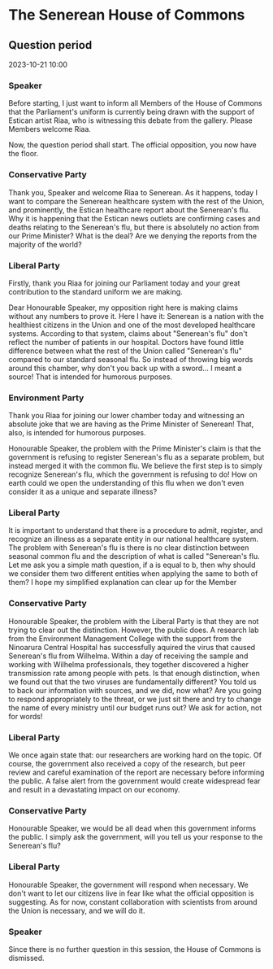 # The Senerean House of Commons
## Question period
2023-10-21 10:00

### Speaker
Before starting, I just want to inform all Members of the House of Commons that the Parliament's uniform is currently being drawn with the support of Estican artist Riaa, who is witnessing this debate from the gallery. Please Members welcome Riaa.

Now, the question period shall start. The official opposition, you now have the floor.

### Conservative Party
Thank you, Speaker and welcome Riaa to Senerean. As it happens, today I want to compare the Senerean healthcare system with the rest of the Union, and prominently, the Estican healthcare report about the Senerean's flu. Why it is happening that the Estican news outlets are confirming cases and deaths relating to the Senerean's flu, but there is absolutely no action from our Prime Minister? What is the deal? Are we denying the reports from the majority of the world?

### Liberal Party
Firstly, thank you Riaa for joining our Parliament today and your great contribution to the standard uniform we are making.

Dear Honourable Speaker, my opposition right here is making claims without any numbers to prove it. Here I have it: Senerean is a nation with the healthiest citizens in the Union and one of the most developed healthcare systems. According to that system, claims about "Senerean's flu" don't reflect the number of patients in our hospital. Doctors have found little difference between what the rest of the Union called "Senerean's flu" compared to our standard seasonal flu. So instead of throwing big words around this chamber, why don't you back up with a sword... I meant a source! That is intended for humorous purposes.

### Environment Party
Thank you Riaa for joining our lower chamber today and witnessing an absolute joke that we are having as the Prime Minister of Senerean! That, also, is intended for humorous purposes.

Honourable Speaker, the problem with the Prime Minister's claim is that the government is refusing to register Senerean's flu as a separate problem, but instead merged it with the common flu. We believe the first step is to simply recognize Senerean's flu, which the government is refusing to do! How on earth could we open the understanding of this flu when we don't even consider it as a unique and separate illness?

### Liberal Party
It is important to understand that there is a procedure to admit, register, and recognize an illness as a separate entity in our national healthcare system. The problem with Senerean's flu is there is no clear distinction between seasonal common flu and the description of what is called "Senerean's flu. Let me ask you a simple math question, if a is equal to b, then why should we consider them two different entities when applying the same to both of them? I hope my simplified explanation can clear up for the Member

### Conservative Party
Honourable Speaker, the problem with the Liberal Party is that they are not trying to clear out the distinction. However, the public does. A research lab from the Environment Management College with the support from the Ninoarura Central Hospital has successfully aquired the virus that caused Senerean's flu from Wilhelma. Within a day of receiving the sample and working with Wilhelma professionals, they together discovered a higher transmission rate among people with pets. Is that enough distinction, when we found out that the two viruses are fundamentally different? You told us to back our information with sources, and we did, now what? Are you going to respond appropriately to the threat, or we just sit there and try to change the name of every ministry until our budget runs out? We ask for action, not for words!

### Liberal Party
We once again state that: our researchers are working hard on the topic. Of course, the government also received a copy of the research, but peer review and careful examination of the report are necessary before informing the public. A false alert from the government would create widespread fear and result in a devastating impact on our economy.

### Conservative Party
Honourable Speaker, we would be all dead when this government informs the public. I simply ask the government, will you tell us your response to the Senerean's flu?

### Liberal Party
Honourable Speaker, the government will respond when necessary. We don't want to let our citizens live in fear like what the official opposition is suggesting. As for now, constant collaboration with scientists from around the Union is necessary, and we will do it.

### Speaker
Since there is no further question in this session, the House of Commons is dismissed.